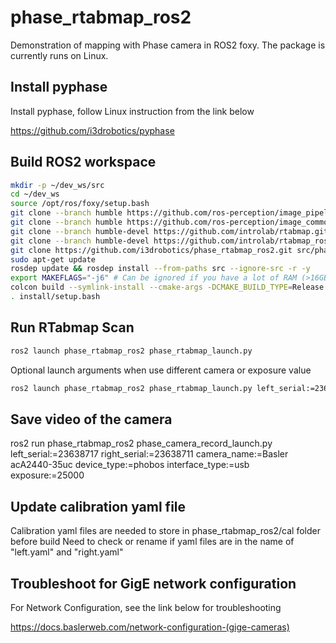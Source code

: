 # phase_rtabmap_ros2
Demonstration of mapping with Phase camera in ROS2 foxy.
The package is currently runs on Linux.

## Install pyphase
Install pyphase, follow Linux instruction from the link below

https://github.com/i3drobotics/pyphase

## Build ROS2 workspace
```bash
mkdir -p ~/dev_ws/src
cd ~/dev_ws
source /opt/ros/foxy/setup.bash
git clone --branch humble https://github.com/ros-perception/image_pipeline.git src/image_pipeline
git clone --branch humble https://github.com/ros-perception/image_common.git src/image_common
git clone --branch humble-devel https://github.com/introlab/rtabmap.git src/rtabmap
git clone --branch humble-devel https://github.com/introlab/rtabmap_ros.git src/rtabmap_ros
git clone https://github.com/i3drobotics/phase_rtabmap_ros2.git src/phase_rtabmap_ros2
sudo apt-get update
rosdep update && rosdep install --from-paths src --ignore-src -r -y
export MAKEFLAGS="-j6" # Can be ignored if you have a lot of RAM (>16GB)
colcon build --symlink-install --cmake-args -DCMAKE_BUILD_TYPE=Release
. install/setup.bash
```

## Run RTabmap Scan
```bash
ros2 launch phase_rtabmap_ros2 phase_rtabmap_launch.py 
```
Optional launch arguments when use different camera or exposure value
```bash
ros2 launch phase_rtabmap_ros2 phase_rtabmap_launch.py left_serial:=23638717 right_serial:=23638711 camera_name:=Basler acA2440-35uc device_type:=phobos interface_type:=usb exposure:=25000
```

## Save video of the camera
ros2 run phase_rtabmap_ros2 phase_camera_record_launch.py  left_serial:=23638717 right_serial:=23638711 camera_name:=Basler acA2440-35uc device_type:=phobos interface_type:=usb exposure:=25000

## Update calibration yaml file
Calibration yaml files are needed to store in phase_rtabmap_ros2/cal folder before build
Need to check or rename if yaml files are in the name of "left.yaml" and "right.yaml"

## Troubleshoot for GigE network configuration
For Network Configuration, see the link below for troubleshooting

https://docs.baslerweb.com/network-configuration-(gige-cameras)
